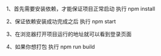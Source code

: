 1、首先需要安装依赖，才能保证项目正常启动
    执行  npm install

2、保证依赖安装成功完成之后
    执行  npm start

3、在浏览器打开项目运行的地址就可以看到登录页面

4、如果你想打包
    执行  npm run build
